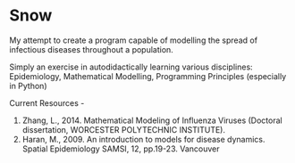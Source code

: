 # Snow
My attempt to create a program capable of modelling the spread of infectious diseases throughout a population. 

Simply an exercise in autodidactically learning various disciplines:
Epidemiology, 
Mathematical Modelling,
Programming Principles (especially in Python)

Current Resources - 
1. Zhang, L., 2014. Mathematical Modeling of Influenza Viruses (Doctoral dissertation, WORCESTER POLYTECHNIC INSTITUTE).
2. Haran, M., 2009. An introduction to models for disease dynamics. Spatial Epidemiology SAMSI, 12, pp.19-23.
Vancouver	
